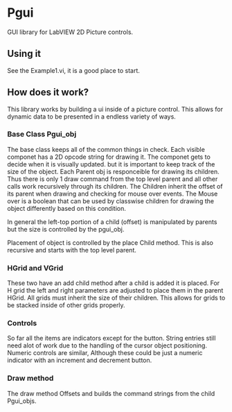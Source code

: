 # Pgui
GUI library for LabVIEW 2D Picture controls.

## Using it
See the Example1.vi, it is a good place to start. 

## How does it work?
This library works by building a ui inside of a picture control. This allows for dynamic data to be presented in a endless variety of ways.

### Base Class Pgui_obj
The base class keeps all of the common things in check. Each visible componet has a 2D opcode string for drawing it. The componet gets to decide when it is visually updated. but it is important to keep track of the size of the object. Each Parent obj is responceible for drawing its children. Thus there is only 1 draw command from the top level parent and all other calls work recursively through its children. The Children inherit the offset of its parent when drawing and checking for mouse over events. The Mouse over is a boolean that can be used by classwise children for drawing the object differently based on this condition. 

In general the left-top portion of a child (offset) is manipulated by parents but the size is controlled by the pgui_obj.

Placement of object is controlled by the place Child method. This is also recursive and starts with the top level parent. 

### HGrid and VGrid

These two have an add child method after a child is added it is placed. For H grid the left and right parameters are adjusted to place them in the parent HGrid. All grids must inherit the size of their children. This allows for grids to be stacked inside of other grids properly.

### Controls

So far all the items are indicators except for the button. String entries still need alot of work due to the handling of the cursor object positioning. Numeric controls are similar, Although these could be just a numeric indicator with an increment and decrement button. 

### Draw method
The draw method Offsets and builds the command strings from the child Pgui_objs.
